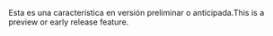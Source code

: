 <span data-ttu-id="0cbf4-101">Esta es una característica en versión preliminar o anticipada.</span><span class="sxs-lookup"><span data-stu-id="0cbf4-101">This is a preview or early release feature.</span></span>